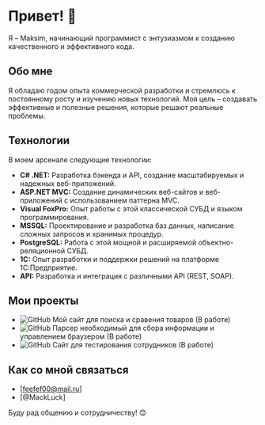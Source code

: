 # Привет! 👋

Я – Maksim, начинающий программист с энтузиазмом к созданию качественного и эффективного кода.

## Обо мне

Я обладаю годом опыта коммерческой разработки и стремлюсь к постоянному росту и изучению новых технологий. Моя цель – создавать эффективные и полезные решения, которые решают реальные проблемы.

## Технологии

В моем арсенале следующие технологии:

*   **C# .NET:**  Разработка бэкенда и API, создание масштабируемых и надежных веб-приложений.
*   **ASP.NET MVC:** Создание динамических веб-сайтов и веб-приложений с использованием паттерна MVC.
*   **Visual FoxPro:** Опыт работы с этой классической СУБД и языком программирования.
*   **MSSQL:** Проектирование и разработка баз данных, написание сложных запросов и хранимых процедур.
*   **PostgreSQL:** Работа с этой мощной и расширяемой объектно-реляционной СУБД.
*   **1C:** Опыт разработки и поддержки решений на платформе 1С:Предприятие.
*   **API:** Разработка и интеграция с различными API (REST, SOAP).

## Мои проекты

*	![GitHub](https://github.com/LuckyCrypt/ProductFinder) Мой сайт для поиска и сравения товаров (В работе)
*	![GitHub](https://github.com/LuckyCrypt/PytonParser) Парсер необходимый для сбора информации и управлением браузером (В работе)
*	![GitHub](https://github.com/LuckyCrypt/TestQuest) Сайт для тестирования сотрудников (В работе)

## Как со мной связаться

*   [feefef00@mail.ru] 
*   [@MackLuck] 

Буду рад общению и сотрудничеству! 😊